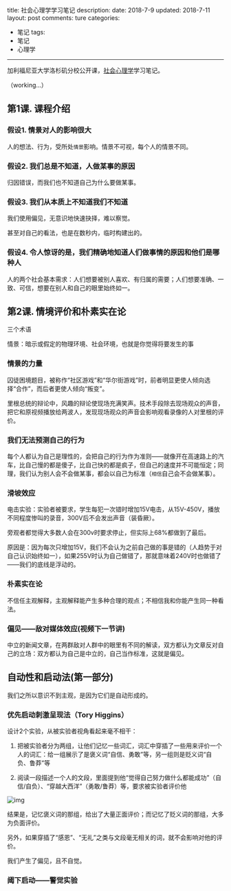 title: 社会心理学学习笔记
description: 
date: 2018-7-9
updated: 2018-7-11
layout: post
comments: ture
categories:
- 笔记
tags: 
- 笔记
- 心理学

---

加利福尼亚大学洛杉矶分校公开课，[社会心理学](http://open.163.com/special/opencourse/socialpsychology.html)学习笔记。

（working...）

<!--more-->

## 第1课. 课程介绍

### 假设1. 情景对人的影响很大

人的想法、行为，受所处`情景`影响。情景不可视，每个人的情景不同。

### 假设2. 我们总是不知道，人做某事的原因

归因错误，而我们也不知道自己为什么要做某事。

### 假设3. 我们从本质上不知道我们不知道

我们使用偏见，无意识地快速抉择，难以察觉。

甚至对自己的看法，也是在数秒内，临时构建出的。

### 假设4. 令人惊讶的是，我们精确地知道人们做事情的原因和他们是哪种人

人的两个社会基本需求：人们想要被别人喜欢、有归属的需要；人们想要准确、一致、可信，想要在别人和自己的眼里始终如一。

## 第2课. 情境评价和朴素实在论

三个术语

情景：暗示或假定的物理环境、社会环境，也就是你觉得将要发生的事

### 情景的力量

囚徒困境题目，被称作“社区游戏”和“华尔街游戏”时，前者明显更使人倾向选择“合作”，而后者更使人倾向“叛变”。

里根总统的辩论中，风趣的辩论使现场充满笑声。技术手段除去现场观众的声音，把它和原视频播放给两波人，发现现场观众的声音会影响观看录像的人对里根的评价。

### 我们无法预测自己的行为

每个人都认为自己是理性的，会把自己的行为作为准则——就像开在高速路上的汽车，比自己慢的都是傻子，比自己快的都是疯子，但自己的速度并不可能恒定；同理，我们认为别人会不会做某事，都会以自己为标准（`相信`自己会不会做某事）。

### 滑坡效应

电击实验：实验者被要求，学生每犯一次错时增加15V电击，从15V-450V，播放不同程度惨叫的录音，300V后不会发出声音（装昏厥）。

旁观者都觉得大多数人会在300v时要求停止，但实际上68%都做到了最后。

原因是：因为每次只增加15V，我们不会认为之前自己做的事是错的（人趋势于对自己认识始终如一），如果255V时认为自己做错了，那就意味着240V时也做错了——我们的底线是浮动的。

### 朴素实在论

不信任主观解释，主观解释能产生多种合理的观点；不相信我和你能产生同一种看法。

### 偏见——敌对媒体效应(视频下一节讲)

中立的新闻文章，在两群敌对人群中的眼里有不同的解读，双方都认为文章反对自己的立场：双方都认为自己是中立的，自己当作标准，这就是偏见。


## 自动性和启动法(第一部分)

我们之所以意识不到主观，是因为它们是自动形成的。

### 优先启动刺激呈现法（Tory Higgins）

设计2个实验，从被实验者视角看起来毫不相干：

1. 把被实验者分为两组，让他们记忆一些词汇，词汇中穿插了一些用来评价一个人的词汇：给一组展示了是褒义词“自信、勇敢”等，另一组则是贬义词“自负、鲁莽”等

2. 阅读一段描述一个人的文段，里面提到他“觉得自己努力做什么都能成功”（自信/自负）、“穿越大西洋”（勇敢/鲁莽）等，要求被实验者评价他

![img](20180711232813.png)

结果是，记忆褒义词的那组，给出了大量正面评价；而记忆了贬义词的那组，大多为负面评价。

另外，如果穿插了“感恩”、“无礼”之类与文段毫无相关的词，就不会影响对他的评价。

我们产生了偏见，且不自觉。

### 阈下启动——警觉实验




